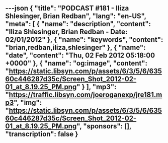 ---json
{
  "title": "PODCAST #181 - Iliza Shlesinger, Brian Redban",
  "lang": "en-US",
  "meta": [
    {
      "name": "description",
      "content": "Iliza Shlesinger, Brian Redban - Date: 02/01/2012"
    },
    {
      "name": "keywords",
      "content": "brian,redban,iliza,shlesinger"
    },
    {
      "name": "date",
      "content": "Thu, 02 Feb 2012 05:18:00 +0000"
    },
    {
      "name": "og:image",
      "content": "https://static.libsyn.com/p/assets/6/3/5/6/63560c446287d35c/Screen_Shot_2012-02-01_at_8.19.25_PM.png"
    }
  ],
  "mp3": "https://traffic.libsyn.com/joeroganexp/jre181.mp3",
  "img": "https://static.libsyn.com/p/assets/6/3/5/6/63560c446287d35c/Screen_Shot_2012-02-01_at_8.19.25_PM.png",
  "sponsors": [],
  "transcription": false
}
---
<episode-header />

<timemark seconds="0" />

<transcribe-call-to-action />

<episode-footer />